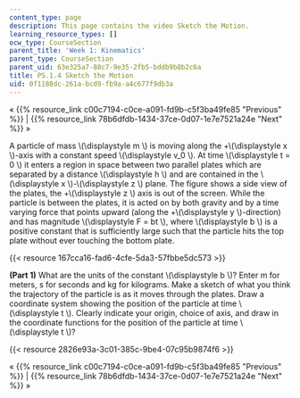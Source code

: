 ```yaml
---
content_type: page
description: This page contains the video Sketch the Motion.
learning_resource_types: []
ocw_type: CourseSection
parent_title: 'Week 1: Kinematics'
parent_type: CourseSection
parent_uid: 63e325a7-80c7-9e35-2fb5-bddb9b8b2c6a
title: PS.1.4 Sketch the Motion
uid: 0f1188dc-261a-bcd9-fb9a-a4c677f9db3a
---
```


« {{% resource_link c00c7194-c0ce-a091-fd9b-c5f3ba49fe85 "Previous" %}} | {{% resource_link 78b6dfdb-1434-37ce-0d07-1e7e7521a24e "Next" %}} »

A particle of mass \\(\\displaystyle m \\) is moving along the +\\(\\displaystyle x \\)-axis with a constant speed \\(\\displaystyle v\_0 \\). At time \\(\\displaystyle t = 0 \\) it enters a region in space between two parallel plates which are separated by a distance \\(\\displaystyle h \\) and are contained in the \\(\\displaystyle x \\)-\\(\\displaystyle z \\) plane. The figure shows a side view of the plates, the +\\(\\displaystyle z \\) axis is out of the screen. While the particle is between the plates, it is acted on by both gravity and by a time varying force that points upward (along the +\\(\\displaystyle y \\)-direction) and has magnitude \\(\\displaystyle F = bt \\), where \\(\\displaystyle b \\) is a positive constant that is sufficiently large such that the particle hits the top plate without ever touching the bottom plate.

{{< resource 167cca16-fad6-4cfe-5da3-57fbbe5dc573 >}}

**(Part 1)** What are the units of the constant \\(\\displaystyle b \\)? Enter m for meters, s for seconds and kg for kilograms. Make a sketch of what you think the trajectory of the particle is as it moves through the plates. Draw a coordinate system showing the position of the particle at time \\(\\displaystyle t \\). Clearly indicate your origin, choice of axis, and draw in the coordinate functions for the position of the particle at time \\(\\displaystyle t \\)?

{{< resource 2826e93a-3c01-385c-9be4-07c95b9874f6 >}}

« {{% resource_link c00c7194-c0ce-a091-fd9b-c5f3ba49fe85 "Previous" %}} | {{% resource_link 78b6dfdb-1434-37ce-0d07-1e7e7521a24e "Next" %}} »